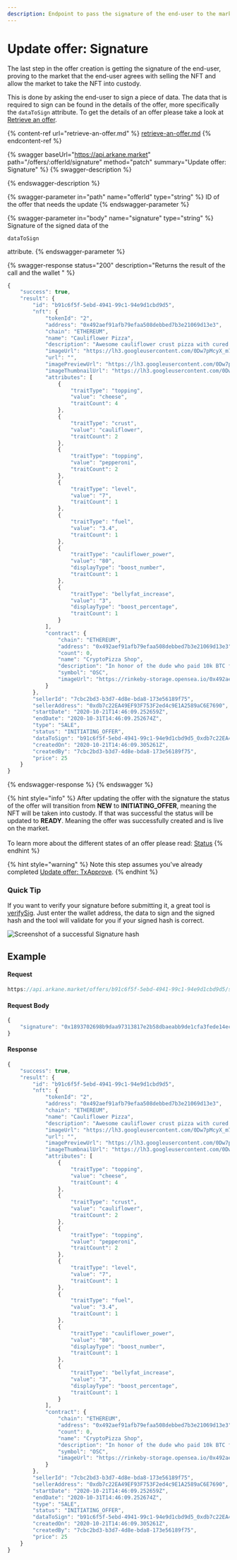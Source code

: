 ```yaml
---
description: Endpoint to pass the signature of the end-user to the market
---
```


# Update offer: Signature

The last step in the offer creation is getting the signature of the end-user, proving to the market that the end-user agrees with selling the NFT and allow the market to take the NFT into custody.

This is done by asking the end-user to sign a piece of data. The data that is required to sign can be found in the details of the offer, more specifically the `dataToSign` attribute. To get the details of an offer please take a look at [Retrieve an offer](retrieve-an-offer.md).

{% content-ref url="retrieve-an-offer.md" %}
[retrieve-an-offer.md](retrieve-an-offer.md)
{% endcontent-ref %}

{% swagger baseUrl="https://api.arkane.market" path="/offers/:offerId/signature" method="patch" summary="Update offer: Signature" %}
{% swagger-description %}

{% endswagger-description %}

{% swagger-parameter in="path" name="offerId" type="string" %}
ID of the offer that needs the update
{% endswagger-parameter %}

{% swagger-parameter in="body" name="signature" type="string" %}
Signature of the signed data of the 

`dataToSign`

 attribute.
{% endswagger-parameter %}

{% swagger-response status="200" description="Returns the result of the call and the wallet " %}
```javascript
{
    "success": true,
    "result": {
        "id": "b91c6f5f-5ebd-4941-99c1-94e9d1cbd9d5",
        "nft": {
            "tokenId": "2",
            "address": "0x492aef91afb79efaa508debbed7b3e21069d13e3",
            "chain": "ETHEREUM",
            "name": "Cauliflower Pizza",
            "description": "Awesome cauliflower crust pizza with cured pepperoni. Found on a BBS in the early 80s.",
            "imageUrl": "https://lh3.googleusercontent.com/0Dw7pMcyX_m7T_6q3zzrvjmYMg-Matgg8c42DTGvviRDI8M7fa3Ot9siVfhzE0gqolLshVp2O6T3QdccmVblMurg7A",
            "url": "",
            "imagePreviewUrl": "https://lh3.googleusercontent.com/0Dw7pMcyX_m7T_6q3zzrvjmYMg-Matgg8c42DTGvviRDI8M7fa3Ot9siVfhzE0gqolLshVp2O6T3QdccmVblMurg7A=s250",
            "imageThumbnailUrl": "https://lh3.googleusercontent.com/0Dw7pMcyX_m7T_6q3zzrvjmYMg-Matgg8c42DTGvviRDI8M7fa3Ot9siVfhzE0gqolLshVp2O6T3QdccmVblMurg7A=s128",
            "attributes": [
                {
                    "traitType": "topping",
                    "value": "cheese",
                    "traitCount": 4
                },
                {
                    "traitType": "crust",
                    "value": "cauliflower",
                    "traitCount": 2
                },
                {
                    "traitType": "topping",
                    "value": "pepperoni",
                    "traitCount": 2
                },
                {
                    "traitType": "level",
                    "value": "7",
                    "traitCount": 1
                },
                {
                    "traitType": "fuel",
                    "value": "3.4",
                    "traitCount": 1
                },
                {
                    "traitType": "cauliflower_power",
                    "value": "80",
                    "displayType": "boost_number",
                    "traitCount": 1
                },
                {
                    "traitType": "bellyfat_increase",
                    "value": "3",
                    "displayType": "boost_percentage",
                    "traitCount": 1
                }
            ],
            "contract": {
                "chain": "ETHEREUM",
                "address": "0x492aef91afb79efaa508debbed7b3e21069d13e3",
                "count": 0,
                "name": "CryptoPizza Shop",
                "description": "In honor of the dude who paid 10k BTC for two large pizzas in 2010, I'm proud to announce the first ever CryptoPizza Shop! Collect these slices - more to be added soon, but these OG CryptoPizza Slices will go down in history!",
                "symbol": "OSC",
                "imageUrl": "https://rinkeby-storage.opensea.io/0x492aef91afb79efaa508debbed7b3e21069d13e3-1561429292.png"
            }
        },
        "sellerId": "7cbc2bd3-b3d7-4d8e-bda8-173e56189f75",
        "sellerAddress": "0xdb7c22EA49EF93F753F2ed4c9E1A2589aC6E7690",
        "startDate": "2020-10-21T14:46:09.252659Z",
        "endDate": "2020-10-31T14:46:09.252674Z",
        "type": "SALE",
        "status": "INITIATING_OFFER",
        "dataToSign": "b91c6f5f-5ebd-4941-99c1-94e9d1cbd9d5_0xdb7c22EA49EF93F753F2ed4c9E1A2589aC6E7690_0xb06b3f1e824BD7eFC0BCe584cF6B772dC0Ff7C75_2",
        "createdOn": "2020-10-21T14:46:09.305261Z",
        "createdBy": "7cbc2bd3-b3d7-4d8e-bda8-173e56189f75",
        "price": 25
    }
}
```
{% endswagger-response %}
{% endswagger %}

{% hint style="info" %}
After updating the offer with the signature the status of the offer will transition from **NEW** to **INITIATING\_OFFER**, meaning the NFT will be taken into custody. If that was successful the status will be updated to **READY**. Meaning the offer was successfully created and is live on the market.\
\
To learn more about the different states of an offer please read: [Status](../../deep-dive-1/object-reference/status.md)
{% endhint %}

{% hint style="warning" %}
Note this step assumes you've already completed [Update offer: TxApprove](update-offer-txapprove/).&#x20;
{% endhint %}

### Quick Tip

If you want to verify your signature before submitting it, a great tool is [verifySig](https://etherscan.io/verifySig). Just enter the wallet address, the data to sign and the signed hash and the tool will validate for you if your signed hash is correct.

![Screenshot of a successful Signature hash](<../../.gitbook/assets/image (24).png>)

## Example

#### Request

```javascript
https://api.arkane.market/offers/b91c6f5f-5ebd-4941-99c1-94e9d1cbd9d5/signature
```

#### Request Body

```javascript
{
    "signature": "0x1893702698b9daa97313817e2b58dbaeabb9de1cfa3fede14ec00e9dbbd899835dd184fa6f63a2eb67beea34b8ad698fbb7bd887bcc1c88539df43963779fde51b"
}
```

#### Response

```javascript
{
    "success": true,
    "result": {
        "id": "b91c6f5f-5ebd-4941-99c1-94e9d1cbd9d5",
        "nft": {
            "tokenId": "2",
            "address": "0x492aef91afb79efaa508debbed7b3e21069d13e3",
            "chain": "ETHEREUM",
            "name": "Cauliflower Pizza",
            "description": "Awesome cauliflower crust pizza with cured pepperoni. Found on a BBS in the early 80s.",
            "imageUrl": "https://lh3.googleusercontent.com/0Dw7pMcyX_m7T_6q3zzrvjmYMg-Matgg8c42DTGvviRDI8M7fa3Ot9siVfhzE0gqolLshVp2O6T3QdccmVblMurg7A",
            "url": "",
            "imagePreviewUrl": "https://lh3.googleusercontent.com/0Dw7pMcyX_m7T_6q3zzrvjmYMg-Matgg8c42DTGvviRDI8M7fa3Ot9siVfhzE0gqolLshVp2O6T3QdccmVblMurg7A=s250",
            "imageThumbnailUrl": "https://lh3.googleusercontent.com/0Dw7pMcyX_m7T_6q3zzrvjmYMg-Matgg8c42DTGvviRDI8M7fa3Ot9siVfhzE0gqolLshVp2O6T3QdccmVblMurg7A=s128",
            "attributes": [
                {
                    "traitType": "topping",
                    "value": "cheese",
                    "traitCount": 4
                },
                {
                    "traitType": "crust",
                    "value": "cauliflower",
                    "traitCount": 2
                },
                {
                    "traitType": "topping",
                    "value": "pepperoni",
                    "traitCount": 2
                },
                {
                    "traitType": "level",
                    "value": "7",
                    "traitCount": 1
                },
                {
                    "traitType": "fuel",
                    "value": "3.4",
                    "traitCount": 1
                },
                {
                    "traitType": "cauliflower_power",
                    "value": "80",
                    "displayType": "boost_number",
                    "traitCount": 1
                },
                {
                    "traitType": "bellyfat_increase",
                    "value": "3",
                    "displayType": "boost_percentage",
                    "traitCount": 1
                }
            ],
            "contract": {
                "chain": "ETHEREUM",
                "address": "0x492aef91afb79efaa508debbed7b3e21069d13e3",
                "count": 0,
                "name": "CryptoPizza Shop",
                "description": "In honor of the dude who paid 10k BTC for two large pizzas in 2010, I'm proud to announce the first ever CryptoPizza Shop! Collect these slices - more to be added soon, but these OG CryptoPizza Slices will go down in history!",
                "symbol": "OSC",
                "imageUrl": "https://rinkeby-storage.opensea.io/0x492aef91afb79efaa508debbed7b3e21069d13e3-1561429292.png"
            }
        },
        "sellerId": "7cbc2bd3-b3d7-4d8e-bda8-173e56189f75",
        "sellerAddress": "0xdb7c22EA49EF93F753F2ed4c9E1A2589aC6E7690",
        "startDate": "2020-10-21T14:46:09.252659Z",
        "endDate": "2020-10-31T14:46:09.252674Z",
        "type": "SALE",
        "status": "INITIATING_OFFER",
        "dataToSign": "b91c6f5f-5ebd-4941-99c1-94e9d1cbd9d5_0xdb7c22EA49EF93F753F2ed4c9E1A2589aC6E7690_0xb06b3f1e824BD7eFC0BCe584cF6B772dC0Ff7C75_2",
        "createdOn": "2020-10-21T14:46:09.305261Z",
        "createdBy": "7cbc2bd3-b3d7-4d8e-bda8-173e56189f75",
        "price": 25
    }
}
```
